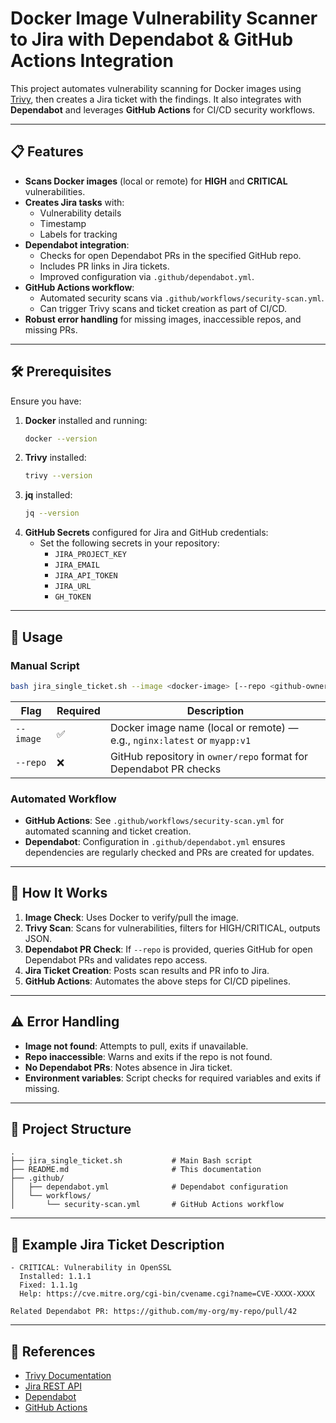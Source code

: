# Docker Image Vulnerability Scanner to Jira with Dependabot & GitHub Actions Integration

This project automates vulnerability scanning for Docker images using [Trivy](https://github.com/aquasecurity/trivy), then creates a Jira ticket with the findings. It also integrates with **Dependabot** and leverages **GitHub Actions** for CI/CD security workflows.

---

## 📋 Features

* **Scans Docker images** (local or remote) for **HIGH** and **CRITICAL** vulnerabilities.
* **Creates Jira tasks** with:
  * Vulnerability details
  * Timestamp
  * Labels for tracking
* **Dependabot integration**:
  * Checks for open Dependabot PRs in the specified GitHub repo.
  * Includes PR links in Jira tickets.
  * Improved configuration via `.github/dependabot.yml`.
* **GitHub Actions workflow**:
  * Automated security scans via `.github/workflows/security-scan.yml`.
  * Can trigger Trivy scans and ticket creation as part of CI/CD.
* **Robust error handling** for missing images, inaccessible repos, and missing PRs.

---

## 🛠 Prerequisites

Ensure you have:

1. **Docker** installed and running:
   ```bash
   docker --version
   ```
2. **Trivy** installed:
   ```bash
   trivy --version
   ```
3. **jq** installed:
   ```bash
   jq --version
   ```
4. **GitHub Secrets** configured for Jira and GitHub credentials:
   - Set the following secrets in your repository:
     - `JIRA_PROJECT_KEY`
     - `JIRA_EMAIL`
     - `JIRA_API_TOKEN`
     - `JIRA_URL`
     - `GH_TOKEN`

---

## 🚀 Usage

### Manual Script

```bash
bash jira_single_ticket.sh --image <docker-image> [--repo <github-owner/repo>]
```

| Flag      | Required | Description                                                              |
| --------- | -------- | ------------------------------------------------------------------------ |
| `--image` | ✅        | Docker image name (local or remote) — e.g., `nginx:latest` or `myapp:v1` |
| `--repo`  | ❌        | GitHub repository in `owner/repo` format for Dependabot PR checks        |

### Automated Workflow

* **GitHub Actions**: See `.github/workflows/security-scan.yml` for automated scanning and ticket creation.
* **Dependabot**: Configuration in `.github/dependabot.yml` ensures dependencies are regularly checked and PRs are created for updates.

---

## 📄 How It Works

1. **Image Check**: Uses Docker to verify/pull the image.
2. **Trivy Scan**: Scans for vulnerabilities, filters for HIGH/CRITICAL, outputs JSON.
3. **Dependabot PR Check**: If `--repo` is provided, queries GitHub for open Dependabot PRs and validates repo access.
4. **Jira Ticket Creation**: Posts scan results and PR info to Jira.
5. **GitHub Actions**: Automates the above steps for CI/CD pipelines.

---

## ⚠ Error Handling

* **Image not found**: Attempts to pull, exits if unavailable.
* **Repo inaccessible**: Warns and exits if the repo is not found.
* **No Dependabot PRs**: Notes absence in Jira ticket.
* **Environment variables**: Script checks for required variables and exits if missing.

---

## 📁 Project Structure

```
.
├── jira_single_ticket.sh           # Main Bash script
├── README.md                       # This documentation
├── .github/
│   ├── dependabot.yml              # Dependabot configuration
│   └── workflows/
│       └── security-scan.yml       # GitHub Actions workflow
```

---

## 📌 Example Jira Ticket Description

```
- CRITICAL: Vulnerability in OpenSSL
  Installed: 1.1.1
  Fixed: 1.1.1g
  Help: https://cve.mitre.org/cgi-bin/cvename.cgi?name=CVE-XXXX-XXXX

Related Dependabot PR: https://github.com/my-org/my-repo/pull/42
```

---

## 🔗 References

* [Trivy Documentation](https://aquasecurity.github.io/trivy/)
* [Jira REST API](https://developer.atlassian.com/cloud/jira/platform/rest/v2/)
* [Dependabot](https://docs.github.com/en/code-security/dependabot)
* [GitHub Actions](https://docs.github.com/en/actions)